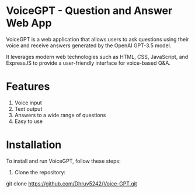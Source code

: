 # VoiceGPT - Question and Answer Web App

VoiceGPT is a web application that allows users to ask questions using their voice and receive answers generated by the OpenAI GPT-3.5 model.

It leverages modern web technologies such as HTML, CSS, JavaScript, and ExpressJS to provide a user-friendly interface for voice-based Q&A.

# Features

1. Voice input
1. Text output
1. Answers to a wide range of questions
1. Easy to use

# Installation

To install and run VoiceGPT, follow these steps:

1. Clone the repository:
   
   
git clone https://github.com/Dhruv5242/Voice-GPT.git

 
